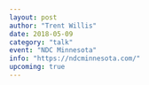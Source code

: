 ```yaml
---
layout: post
author: "Trent Willis"
date: 2018-05-09
category: "talk"
event: "NDC Minnesota"
info: "https://ndcminnesota.com/"
upcoming: true
---
```

